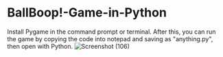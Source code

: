# BallBoop!-Game-in-Python
Install Pygame in the command prompt or terminal. After this, you can run the game by copying the code into notepad and saving as "anything.py", then open with Python.
![Screenshot (106)](https://github.com/taurusloathe/BallBoop/assets/110080228/fdb43efe-18ed-475e-ae72-82ca9487199b)
